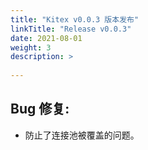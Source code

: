 ```yaml
---
title: "Kitex v0.0.3 版本发布"
linkTitle: "Release v0.0.3"
date: 2021-08-01
weight: 3
description: >
  
---
```

## Bug 修复:

- 防止了连接池被覆盖的问题。